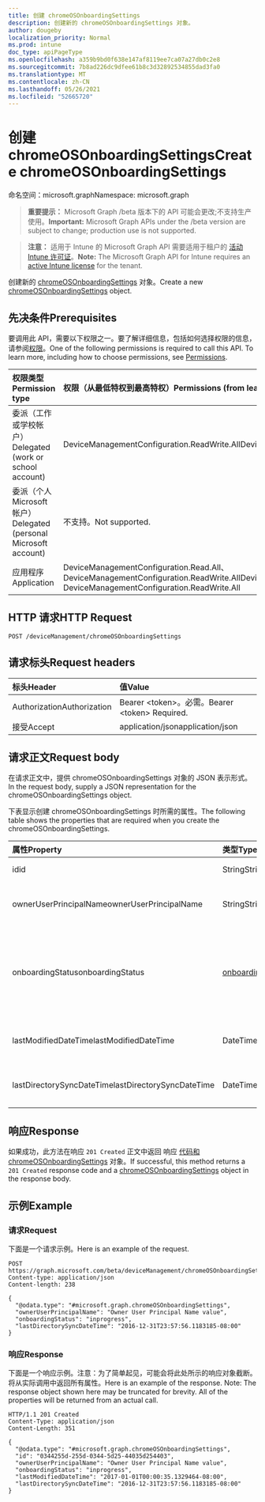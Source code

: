```yaml
---
title: 创建 chromeOSOnboardingSettings
description: 创建新的 chromeOSOnboardingSettings 对象。
author: dougeby
localization_priority: Normal
ms.prod: intune
doc_type: apiPageType
ms.openlocfilehash: a359b9bd0f638e147af8119ee7ca07a27db0c2e8
ms.sourcegitcommit: 7b8ad226dc9dfee61b8c3d32892534855dad3fa0
ms.translationtype: MT
ms.contentlocale: zh-CN
ms.lasthandoff: 05/26/2021
ms.locfileid: "52665720"
---
```

# <a name="create-chromeosonboardingsettings"></a><span data-ttu-id="e08bc-103">创建 chromeOSOnboardingSettings</span><span class="sxs-lookup"><span data-stu-id="e08bc-103">Create chromeOSOnboardingSettings</span></span>

<span data-ttu-id="e08bc-104">命名空间：microsoft.graph</span><span class="sxs-lookup"><span data-stu-id="e08bc-104">Namespace: microsoft.graph</span></span>

> <span data-ttu-id="e08bc-105">**重要提示：** Microsoft Graph /beta 版本下的 API 可能会更改;不支持生产使用。</span><span class="sxs-lookup"><span data-stu-id="e08bc-105">**Important:** Microsoft Graph APIs under the /beta version are subject to change; production use is not supported.</span></span>

> <span data-ttu-id="e08bc-106">**注意：** 适用于 Intune 的 Microsoft Graph API 需要适用于租户的 [活动 Intune 许可证](https://go.microsoft.com/fwlink/?linkid=839381)。</span><span class="sxs-lookup"><span data-stu-id="e08bc-106">**Note:** The Microsoft Graph API for Intune requires an [active Intune license](https://go.microsoft.com/fwlink/?linkid=839381) for the tenant.</span></span>

<span data-ttu-id="e08bc-107">创建新的 [chromeOSOnboardingSettings](../resources/intune-chromebooksync-chromeosonboardingsettings.md) 对象。</span><span class="sxs-lookup"><span data-stu-id="e08bc-107">Create a new [chromeOSOnboardingSettings](../resources/intune-chromebooksync-chromeosonboardingsettings.md) object.</span></span>

## <a name="prerequisites"></a><span data-ttu-id="e08bc-108">先决条件</span><span class="sxs-lookup"><span data-stu-id="e08bc-108">Prerequisites</span></span>
<span data-ttu-id="e08bc-p101">要调用此 API，需要以下权限之一。要了解详细信息，包括如何选择权限的信息，请参阅[权限](/graph/permissions-reference)。</span><span class="sxs-lookup"><span data-stu-id="e08bc-p101">One of the following permissions is required to call this API. To learn more, including how to choose permissions, see [Permissions](/graph/permissions-reference).</span></span>

|<span data-ttu-id="e08bc-111">权限类型</span><span class="sxs-lookup"><span data-stu-id="e08bc-111">Permission type</span></span>|<span data-ttu-id="e08bc-112">权限（从最低特权到最高特权）</span><span class="sxs-lookup"><span data-stu-id="e08bc-112">Permissions (from least to most privileged)</span></span>|
|:---|:---|
|<span data-ttu-id="e08bc-113">委派（工作或学校帐户）</span><span class="sxs-lookup"><span data-stu-id="e08bc-113">Delegated (work or school account)</span></span>|<span data-ttu-id="e08bc-114">DeviceManagementConfiguration.ReadWrite.All</span><span class="sxs-lookup"><span data-stu-id="e08bc-114">DeviceManagementConfiguration.ReadWrite.All</span></span>|
|<span data-ttu-id="e08bc-115">委派（个人 Microsoft 帐户）</span><span class="sxs-lookup"><span data-stu-id="e08bc-115">Delegated (personal Microsoft account)</span></span>|<span data-ttu-id="e08bc-116">不支持。</span><span class="sxs-lookup"><span data-stu-id="e08bc-116">Not supported.</span></span>|
|<span data-ttu-id="e08bc-117">应用程序</span><span class="sxs-lookup"><span data-stu-id="e08bc-117">Application</span></span>|<span data-ttu-id="e08bc-118">DeviceManagementConfiguration.Read.All、DeviceManagementConfiguration.ReadWrite.All</span><span class="sxs-lookup"><span data-stu-id="e08bc-118">DeviceManagementConfiguration.Read.All, DeviceManagementConfiguration.ReadWrite.All</span></span>|

## <a name="http-request"></a><span data-ttu-id="e08bc-119">HTTP 请求</span><span class="sxs-lookup"><span data-stu-id="e08bc-119">HTTP Request</span></span>
<!-- {
  "blockType": "ignored"
}
-->
``` http
POST /deviceManagement/chromeOSOnboardingSettings
```

## <a name="request-headers"></a><span data-ttu-id="e08bc-120">请求标头</span><span class="sxs-lookup"><span data-stu-id="e08bc-120">Request headers</span></span>
|<span data-ttu-id="e08bc-121">标头</span><span class="sxs-lookup"><span data-stu-id="e08bc-121">Header</span></span>|<span data-ttu-id="e08bc-122">值</span><span class="sxs-lookup"><span data-stu-id="e08bc-122">Value</span></span>|
|:---|:---|
|<span data-ttu-id="e08bc-123">Authorization</span><span class="sxs-lookup"><span data-stu-id="e08bc-123">Authorization</span></span>|<span data-ttu-id="e08bc-124">Bearer &lt;token&gt;。必需。</span><span class="sxs-lookup"><span data-stu-id="e08bc-124">Bearer &lt;token&gt; Required.</span></span>|
|<span data-ttu-id="e08bc-125">接受</span><span class="sxs-lookup"><span data-stu-id="e08bc-125">Accept</span></span>|<span data-ttu-id="e08bc-126">application/json</span><span class="sxs-lookup"><span data-stu-id="e08bc-126">application/json</span></span>|

## <a name="request-body"></a><span data-ttu-id="e08bc-127">请求正文</span><span class="sxs-lookup"><span data-stu-id="e08bc-127">Request body</span></span>
<span data-ttu-id="e08bc-128">在请求正文中，提供 chromeOSOnboardingSettings 对象的 JSON 表示形式。</span><span class="sxs-lookup"><span data-stu-id="e08bc-128">In the request body, supply a JSON representation for the chromeOSOnboardingSettings object.</span></span>

<span data-ttu-id="e08bc-129">下表显示创建 chromeOSOnboardingSettings 时所需的属性。</span><span class="sxs-lookup"><span data-stu-id="e08bc-129">The following table shows the properties that are required when you create the chromeOSOnboardingSettings.</span></span>

|<span data-ttu-id="e08bc-130">属性</span><span class="sxs-lookup"><span data-stu-id="e08bc-130">Property</span></span>|<span data-ttu-id="e08bc-131">类型</span><span class="sxs-lookup"><span data-stu-id="e08bc-131">Type</span></span>|<span data-ttu-id="e08bc-132">说明</span><span class="sxs-lookup"><span data-stu-id="e08bc-132">Description</span></span>|
|:---|:---|:---|
|<span data-ttu-id="e08bc-133">id</span><span class="sxs-lookup"><span data-stu-id="e08bc-133">id</span></span>|<span data-ttu-id="e08bc-134">String</span><span class="sxs-lookup"><span data-stu-id="e08bc-134">String</span></span>|<span data-ttu-id="e08bc-135">ChromebookTenant 的 ID</span><span class="sxs-lookup"><span data-stu-id="e08bc-135">The ChromebookTenant's Id</span></span>|
|<span data-ttu-id="e08bc-136">ownerUserPrincipalName</span><span class="sxs-lookup"><span data-stu-id="e08bc-136">ownerUserPrincipalName</span></span>|<span data-ttu-id="e08bc-137">String</span><span class="sxs-lookup"><span data-stu-id="e08bc-137">String</span></span>|<span data-ttu-id="e08bc-138">ChromebookTenant 的 OwnerUserPrincipalName</span><span class="sxs-lookup"><span data-stu-id="e08bc-138">The ChromebookTenant's OwnerUserPrincipalName</span></span>|
|<span data-ttu-id="e08bc-139">onboardingStatus</span><span class="sxs-lookup"><span data-stu-id="e08bc-139">onboardingStatus</span></span>|[<span data-ttu-id="e08bc-140">onboardingStatus</span><span class="sxs-lookup"><span data-stu-id="e08bc-140">onboardingStatus</span></span>](../resources/intune-chromebooksync-onboardingstatus.md)|<span data-ttu-id="e08bc-141">ChromebookTenant 的 OnboardingStatus。</span><span class="sxs-lookup"><span data-stu-id="e08bc-141">The ChromebookTenant's OnboardingStatus.</span></span> <span data-ttu-id="e08bc-142">可取值为：`unknown`、`inprogress`、`onboarded`、`failed`。</span><span class="sxs-lookup"><span data-stu-id="e08bc-142">Possible values are: `unknown`, `inprogress`, `onboarded`, `failed`.</span></span>|
|<span data-ttu-id="e08bc-143">lastModifiedDateTime</span><span class="sxs-lookup"><span data-stu-id="e08bc-143">lastModifiedDateTime</span></span>|<span data-ttu-id="e08bc-144">DateTimeOffset</span><span class="sxs-lookup"><span data-stu-id="e08bc-144">DateTimeOffset</span></span>|<span data-ttu-id="e08bc-145">ChromebookTenant 的 LastModifiedDateTime</span><span class="sxs-lookup"><span data-stu-id="e08bc-145">The ChromebookTenant's LastModifiedDateTime</span></span>|
|<span data-ttu-id="e08bc-146">lastDirectorySyncDateTime</span><span class="sxs-lookup"><span data-stu-id="e08bc-146">lastDirectorySyncDateTime</span></span>|<span data-ttu-id="e08bc-147">DateTimeOffset</span><span class="sxs-lookup"><span data-stu-id="e08bc-147">DateTimeOffset</span></span>|<span data-ttu-id="e08bc-148">ChromebookTenant 的 LastDirectorySyncDateTime</span><span class="sxs-lookup"><span data-stu-id="e08bc-148">The ChromebookTenant's LastDirectorySyncDateTime</span></span>|



## <a name="response"></a><span data-ttu-id="e08bc-149">响应</span><span class="sxs-lookup"><span data-stu-id="e08bc-149">Response</span></span>
<span data-ttu-id="e08bc-150">如果成功，此方法在响应 `201 Created` 正文中返回 响应 [代码和 chromeOSOnboardingSettings](../resources/intune-chromebooksync-chromeosonboardingsettings.md) 对象。</span><span class="sxs-lookup"><span data-stu-id="e08bc-150">If successful, this method returns a `201 Created` response code and a [chromeOSOnboardingSettings](../resources/intune-chromebooksync-chromeosonboardingsettings.md) object in the response body.</span></span>

## <a name="example"></a><span data-ttu-id="e08bc-151">示例</span><span class="sxs-lookup"><span data-stu-id="e08bc-151">Example</span></span>

### <a name="request"></a><span data-ttu-id="e08bc-152">请求</span><span class="sxs-lookup"><span data-stu-id="e08bc-152">Request</span></span>
<span data-ttu-id="e08bc-153">下面是一个请求示例。</span><span class="sxs-lookup"><span data-stu-id="e08bc-153">Here is an example of the request.</span></span>
``` http
POST https://graph.microsoft.com/beta/deviceManagement/chromeOSOnboardingSettings
Content-type: application/json
Content-length: 238

{
  "@odata.type": "#microsoft.graph.chromeOSOnboardingSettings",
  "ownerUserPrincipalName": "Owner User Principal Name value",
  "onboardingStatus": "inprogress",
  "lastDirectorySyncDateTime": "2016-12-31T23:57:56.1183185-08:00"
}
```

### <a name="response"></a><span data-ttu-id="e08bc-154">响应</span><span class="sxs-lookup"><span data-stu-id="e08bc-154">Response</span></span>
<span data-ttu-id="e08bc-p103">下面是一个响应示例。注意：为了简单起见，可能会将此处所示的响应对象截断。将从实际调用中返回所有属性。</span><span class="sxs-lookup"><span data-stu-id="e08bc-p103">Here is an example of the response. Note: The response object shown here may be truncated for brevity. All of the properties will be returned from an actual call.</span></span>
``` http
HTTP/1.1 201 Created
Content-Type: application/json
Content-Length: 351

{
  "@odata.type": "#microsoft.graph.chromeOSOnboardingSettings",
  "id": "0344255d-255d-0344-5d25-44035d254403",
  "ownerUserPrincipalName": "Owner User Principal Name value",
  "onboardingStatus": "inprogress",
  "lastModifiedDateTime": "2017-01-01T00:00:35.1329464-08:00",
  "lastDirectorySyncDateTime": "2016-12-31T23:57:56.1183185-08:00"
}
```




